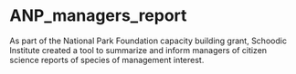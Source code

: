 # ANP_managers_report
As part of the National Park Foundation capacity building grant, Schoodic Institute created a tool to summarize and inform managers of citizen science reports of species of management interest.
